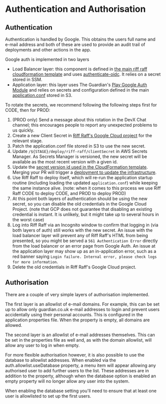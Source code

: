 <!--- prev:properties -->
Authentication and Authorisation
================================

Authentication
--------------

Authentication is handled by Google. This obtains the users full name and e-mail address and both of these are used to 
provide an audit trail of deployments and other actions in the app.

Google auth is implemented in two layers
- Load Balancer layer: this component is defined in [the main riff raff cloudformation template](https://github.com/guardian/deploy-tools-platform/blob/main/cloudformation/riffraff/riffraff.template.yaml) and uses [authenticate-oidc](https://docs.aws.amazon.com/elasticloadbalancing/latest/application/listener-authenticate-users.html#configure-user-authentication). It relies on a secret stored in SSM.
- Application layer: this layer uses The Guardian's [Play Google Auth Module](https://github.com/guardian/play-googleauth) and relies on secrets and configuration defined in the main [application.conf](https://github.com/guardian/riff-raff/blob/afb7e602e11acd7a07aae433c74be22976d8a7cd/riff-raff/conf/application.conf#L40-L41) stored in S3.

To rotate the secrets, we recommend following the following steps first for CODE, then for PROD:
1. (PROD only) Send a message about this rotation in the DevX Chat channel; this encourages people to report any unexpected problems to us quickly.
1. Create a new Client Secret in [Riff Raff's Google Cloud project](https://console.cloud.google.com/auth/clients?project=guardian-riff-raff) for the relevant stage.
1. Patch the application.conf file stored in S3 to use the new secret.
1. Update `/${STAGE}/deploy/riff-raff/clientSecret` in AWS Secrets Manager. As Secrets Manager is versioned, the new secret will be available as the most recent version with a given id.
1. Update the [secret version id used in the CloudFormation template](https://github.com/guardian/deploy-tools-platform/blob/11730ea2841926148e98ab45e6d118bd1a133d27/cloudformation/riffraff/riffraff.template.yaml#L592). Merging your PR will trigger a [deployment to update the infrastructure](https://riffraff.gutools.co.uk/deployment/history?projectName=tools%3A%3Ariffraff-cloudformation&stage=PROD&pageSize=20&page=1).
1. Use Riff Raff to deploy itself, which will re-run the application startup routine (including loading the updated `application.conf`) while keeping the same instance alive. (note: when it comes to this process we use Riff Raff CODE to deploy CODE, and PROD to deploy PROD)
1. At this point both layers of authentication should be using the new secret, so you can disable the old credentials in the Google Cloud Project. (note that GCP does not guarantee that disabling an existing credential is instant. It is unlikely, but it might take up to several hours in the worst case)
1. Log into Riff Raff via an Incognito window to confirm that logging in (via both layers of auth) still works with the new secret. An issue with the load balancer layer will prevent any of Riff Raff's HTML from being presented, so you might be served a `561 Authentication Error` directly from the load balancer or an error page from Google Auth. An issue at the application layer may show up as an in-application error, such as a red banner saying `Login failure. Internal error, please check logs for more information`.
1. Delete the old credentials in Riff Raff's Google Cloud project.

Authorisation
-------------

There are a couple of very simple layers of authorisation implemented.

The first layer is an allowlist of e-mail domains.  For example, this can be set up to allow only guardian.co.uk e-mail
addresses to login and prevent users accidentally using their personal accounts.  This is configured in the application
properties file.  When the property is empty, all domains are allowed.

The second layer is an allowlist of e-mail addresses themselves.  This can be set in the properties file as well and, as
with the domain allowlist, will allow any user to log in when empty.

For more flexible authorisation however, it is also possible to use the database to allowlist addresses.  When enabled
via the auth.allowlist.useDatabase property, a menu item will appear allowing any authorised user to add
further users to the list.  These addresses are in addition to the property, although when the database option is
enabled an empty property will no longer allow any user into the system.

When enabling the database setting you'll need to ensure that at least one user is allowlisted to set up the first
users.
